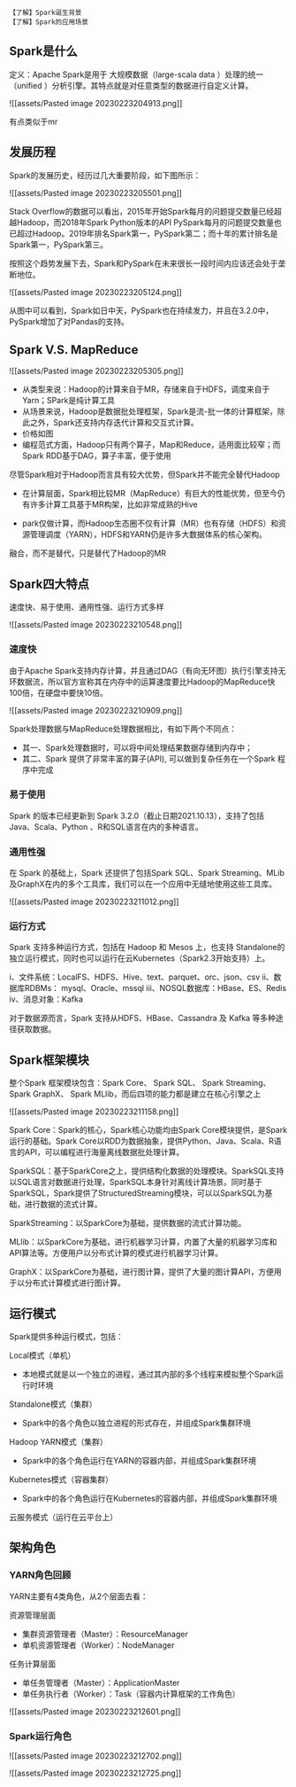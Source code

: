 
```ad-summary
【了解】Spark诞生背景
【了解】Spark的应用场景
```

## Spark是什么

定义：Apache Spark是用于 大规模数据（large-scala data ）处理的统一（unified ）分析引擎。其特点就是对任意类型的数据进行自定义计算。

![[assets/Pasted image 20230223204913.png]]

有点类似于mr

## 发展历程

Spark的发展历史，经历过几大重要阶段，如下图所示：

![[assets/Pasted image 20230223205501.png]]

Stack Overflow的数据可以看出，2015年开始Spark每月的问题提交数量已经超越Hadoop，而2018年Spark Python版本的API PySpark每月的问题提交数量也已超过Hadoop。2019年排名Spark第一，PySpark第二；而十年的累计排名是Spark第一，PySpark第三。

按照这个趋势发展下去，Spark和PySpark在未来很长一段时间内应该还会处于垄断地位。

![[assets/Pasted image 20230223205124.png]]

从图中可以看到，Spark如日中天，PySpark也在持续发力，并且在3.2.0中， PySpark增加了对Pandas的支持。

## Spark V.S. MapReduce

![[assets/Pasted image 20230223205305.png]]

- 从类型来说：Hadoop的计算来自于MR，存储来自于HDFS，调度来自于Yarn；SPark是纯计算工具
- 从场景来说，Hadoop是数据批处理框架，Spark是流-批一体的计算框架，除此之外，Spark还支持内存迭代计算和交互式计算。
- 价格如图
- 编程范式方面，Hadoop只有两个算子，Map和Reduce，适用面比较窄；而Spark RDD基于DAG，算子丰富，便于使用

尽管Spark相对于Hadoop而言具有较大优势，但Spark并不能完全替代Hadoop

- 在计算层面，Spark相比较MR（MapReduce）有巨大的性能优势，但至今仍有许多计算工具基于MR构架，比如非常成熟的Hive

- park仅做计算，而Hadoop生态圈不仅有计算（MR）也有存储（HDFS）和资源管理调度（YARN），HDFS和YARN仍是许多大数据体系的核心架构。

融合，而不是替代，只是替代了Hadoop的MR

## Spark四大特点

速度快、易于使用、通用性强、运行方式多样

![[assets/Pasted image 20230223210548.png]]

### 速度快

由于Apache Spark支持内存计算，并且通过DAG（有向无环图）执行引擎支持无环数据流，所以官方宣称其在内存中的运算速度要比Hadoop的MapReduce快100倍，在硬盘中要快10倍。

![[assets/Pasted image 20230223210909.png]]

Spark处理数据与MapReduce处理数据相比，有如下两个不同点：
- 其一、Spark处理数据时，可以将中间处理结果数据存储到内存中；
- 其二、Spark 提供了非常丰富的算子(API), 可以做到复杂任务在一个Spark 程序中完成

### 易于使用

Spark 的版本已经更新到 Spark 3.2.0（截止日期2021.10.13），支持了包括 Java、Scala、Python 、R和SQL语言在内的多种语言。

### 通用性强

在 Spark 的基础上，Spark 还提供了包括Spark SQL、Spark Streaming、MLib 及GraphX在内的多个工具库，我们可以在一个应用中无缝地使用这些工具库。

![[assets/Pasted image 20230223211012.png]]

### 运行方式

Spark 支持多种运行方式，包括在 Hadoop 和 Mesos 上，也支持 Standalone的独立运行模式，同时也可以运行在云Kubernetes（Spark2.3开始支持）上。

i、文件系统：LocalFS、HDFS、Hive、text、parquet、orc、json、csv
ii、数据库RDBMs： mysql、Oracle、mssql
iii、NOSQL数据库：HBase、ES、Redis
iv、消息对象：Kafka

对于数据源而言，Spark 支持从HDFS、HBase、Cassandra 及 Kafka 等多种途径获取数据。

## Spark框架模块

整个Spark 框架模块包含：Spark Core、 Spark SQL、 Spark Streaming、 Spark GraphX、 Spark MLlib，而后四项的能力都是建立在核心引擎之上

![[assets/Pasted image 20230223211158.png]]

Spark Core：Spark的核心，Spark核心功能均由Spark Core模块提供，是Spark运行的基础。Spark Core以RDD为数据抽象，提供Python、Java、Scala、R语言的API，可以编程进行海量离线数据批处理计算。

SparkSQL：基于SparkCore之上，提供结构化数据的处理模块。SparkSQL支持以SQL语言对数据进行处理，SparkSQL本身针对离线计算场景。同时基于SparkSQL，Spark提供了StructuredStreaming模块，可以以SparkSQL为基础，进行数据的流式计算。

SparkStreaming：以SparkCore为基础，提供数据的流式计算功能。

MLlib：以SparkCore为基础，进行机器学习计算，内置了大量的机器学习库和API算法等。方便用户以分布式计算的模式进行机器学习计算。

GraphX：以SparkCore为基础，进行图计算，提供了大量的图计算API，方便用于以分布式计算模式进行图计算。

## 运行模式

Spark提供多种运行模式，包括：

Local模式（单机）
- 本地模式就是以一个独立的进程，通过其内部的多个线程来模拟整个Spark运行时环境

Standalone模式（集群）
- Spark中的各个角色以独立进程的形式存在，并组成Spark集群环境

Hadoop YARN模式（集群）
- Spark中的各个角色运行在YARN的容器内部，并组成Spark集群环境

Kubernetes模式（容器集群）
- Spark中的各个角色运行在Kubernetes的容器内部，并组成Spark集群环境

云服务模式（运行在云平台上）


## 架构角色

### YARN角色回顾

YARN主要有4类角色，从2个层面去看：

资源管理层面
- 集群资源管理者（Master）：ResourceManager
- 单机资源管理者（Worker）：NodeManager

任务计算层面
- 单任务管理者（Master）：ApplicationMaster
- 单任务执行者（Worker）：Task（容器内计算框架的工作角色）

![[assets/Pasted image 20230223212601.png]]

### Spark运行角色

![[assets/Pasted image 20230223212702.png]]

![[assets/Pasted image 20230223212725.png]]


